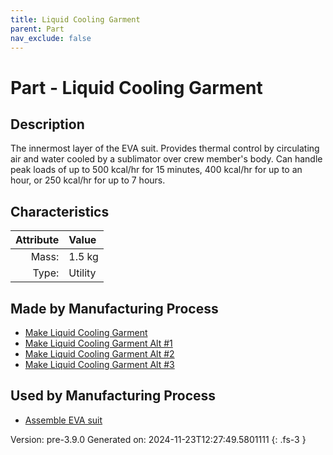 ```yaml
---
title: Liquid Cooling Garment
parent: Part
nav_exclude: false
---
```

# Part - Liquid Cooling Garment

## Description
The innermost layer of the EVA suit. Provides thermal control&#10;&#9;&#9;&#9;by circulating air and water cooled by a sublimator over crew member&#39;s&#10;&#9;&#9;&#9;body. Can handle peak loads of up to 500 kcal/hr for 15 minutes, &#10;&#9;&#9;&#9;400 kcal/hr for up to an hour, or 250 kcal/hr for up to 7 hours.&#9;&#9;&#9;&#10;&#9;&#9;

## Characteristics

| Attribute      | Value |
|--------:|:------|
|Mass:|1.5 kg|
|Type:|Utility|

## Made by Manufacturing Process

- [Make Liquid Cooling Garment](../process/make-liquid-cooling-garment.html)
- [Make Liquid Cooling Garment Alt #1](../process/make-liquid-cooling-garment-alt--1.html)
- [Make Liquid Cooling Garment Alt #2](../process/make-liquid-cooling-garment-alt--2.html)
- [Make Liquid Cooling Garment Alt #3](../process/make-liquid-cooling-garment-alt--3.html)

## Used by Manufacturing Process

- [Assemble EVA suit](../process/assemble-eva-suit.html)


Version: pre-3.9.0 Generated on: 2024-11-23T12:27:49.5801111
{: .fs-3 }

